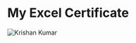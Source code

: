 # My Excel Certificate

![Krishan Kumar](https://github.com/user-attachments/assets/e499cd3e-8df7-498e-bec2-9310550fb6fa)
